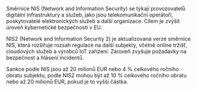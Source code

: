 Směrnice NIS (Network and Information Security) se týkají provozovatelů digitální infrastruktury a služeb, jako jsou telekomunikační operátoři, poskytovatelé elektronických služeb a další organizace. Cílem je zvýšit úroveň kybernetické bezpečnosti v EU.

NIS2 (Network and Information Security 2) je aktualizovaná verze směrnice NIS, která rozšiřuje rozsah regulace na další subjekty, včetně online tržišť, cloudových služeb a výrobců IoT zařízení. Zároveň zvyšuje požadavky na bezpečnost a hlásení incidentů.

Sankce podle NIS jsou až 20 milionů EUR nebo 4 % celkového ročního obratu subjektu, podle NIS2 mohou být až 10 % celkového ročního obratu nebo až 20 milionů EUR, pokud je to vyšší částka.